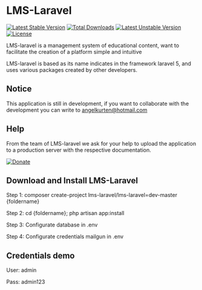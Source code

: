 # LMS-Laravel
[![Latest Stable Version](https://poser.pugx.org/lms-laravel/lms-laravel/v/stable)](https://packagist.org/packages/lms-laravel/lms-laravel)
[![Total Downloads](https://poser.pugx.org/lms-laravel/lms-laravel/downloads)](https://packagist.org/packages/lms-laravel/lms-laravel) 
[![Latest Unstable Version](https://poser.pugx.org/lms-laravel/lms-laravel/v/unstable)](https://packagist.org/packages/lms-laravel/lms-laravel) 
[![License](https://poser.pugx.org/lms-laravel/lms-laravel/license)](https://packagist.org/packages/lms-laravel/lms-laravel) 

LMS-laravel is a management system of educational content, want to facilitate the creation of a platform simple and intuitive

LMS-laravel is based as its name indicates in the framework laravel 5, and uses various packages created by other developers.

Notice
-------------
This application is still in development, if you want to collaborate with the development you can write to angelkurten@hotmail.com

Help
-------------
From the team of LMS-laravel we ask for your help to upload the application to a production server with the respective documentation.

[![Donate](https://www.paypalobjects.com/en_US/i/btn/btn_donate_SM.gif)](https://www.paypal.com/cgi-bin/webscr?cmd=_donations&business=EZKSWXJJMY4FY&lc=US&item_name=LMS-Laravel%20%2d%20Donations&currency_code=USD&bn=PP%2dDonationsBF%3abtn_donate_SM%2egif%3aNonHosted)

Download and Install LMS-Laravel
-------------
Step 1: composer create-project lms-laravel/lms-laravel=dev-master {foldername}

Step 2: cd {foldername}; php artisan app:install

Step 3: Configurate database in .env

Step 4: Configurate credentials mailgun in .env

Credentials demo
-------------

User: admin 

Pass: admin123



